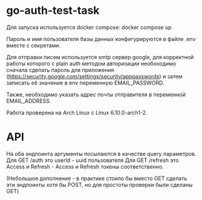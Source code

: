 # go-auth-test-task

Для запуска используется docker compose:
docker compose up

Пароль и имя пользователя базы данных конфигурируются в файле .env вместе с секретами.

Для отправки писем используется smtp сервер google, для корректной работы которого с plain auth методом авторизации необоходимо сначала сделать пароль для приложения (https://security.google.com/settings/security/apppasswords) и затем записать её значение в env переменную EMAIL_PASSWORD. 

Также, необходимо указать адрес почты отправителя в переменной EMAIL_ADDRESS.

Работа проверена на Arch Linux с Linux 6.10.0-arch1-2.

# API

На оба эндпоинта аргументы посылаются в качестве query параметров.
Для GET /auth это userId - uuid пользователя
Для GET /refresh это Access и Refresh - Access и Refresh токены соответственно.

(Небольшое дополнение - в практике стоило бы вместо GET сделать эти эндпоинты хотя бы POST, но для простоты проверки были сделаны GET)
